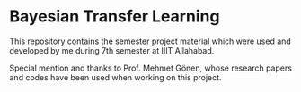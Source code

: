 # Bayesian Transfer Learning

This repository contains the semester project material which were used and developed by me during 7th semester at IIIT Allahabad.

Special mention and thanks to Prof. Mehmet Gönen, whose research papers and codes have been used when working on this project.
